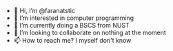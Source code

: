 - 👋 Hi, I’m @faranatstic
- 👀 I’m interested in computer programming
- 🌱 I’m currently doing a BSCS from NUST
- 💞️ I’m looking to collaborate on nothing at the moment
- 📫 How to reach me? I myself don't know

<!---
farantastic/farantastic is a ✨ special ✨ repository because its `README.md` (this file) appears on your GitHub profile.
You can click the Preview link to take a look at your changes.
--->
